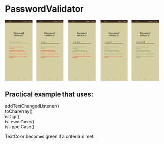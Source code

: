 # PasswordValidator

<img src="screenshots/screenshot.png" alt="">

## Practical example that uses:
addTextChangedListener() <br>
toCharArray() <br>
isDigit() <br>
isLowerCase() <br>
isUpperCase() <br>

TextColor becomes green if a criteria is met.
